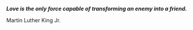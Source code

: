 _**Love is the only force capable of transforming an enemy into a friend.**_

Martin Luther King Jr.